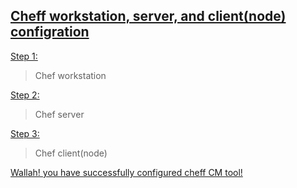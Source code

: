 ## [Cheff workstation, server, and client(node) configration]()
[Step 1:](https://github.com/simulationpoint)
> Chef workstation


[Step 2:](https://github.com/simulationpoint)
> Chef server


[Step 3:](https://github.com/simulationpoint)
> Chef client(node)



[Wallah! you have successfully configured cheff CM tool!](https://github.com/simulationpoint)
